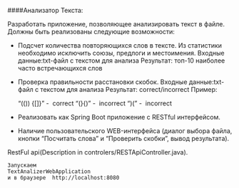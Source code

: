 ####Анализатор Текста:

Разработать приложение, позволяющее анализировать текст в файле.
Должны быть реализованы следующие возможности:
- Подсчет количества повторяющихся слов в тексте. Из статистики
необходимо исключить союзы, предлоги и местоимения.
Входные данные:​ txt-файл с текстом для анализа
Результат:​ топ-10 наиболее часто встречающихся слов
- Проверка правильности расстановки скобок.
Входные данные:​ txt-файл с текстом для анализа
Результат:​ correct/incorrect   Пример:

    “(()) {[]}” - ​ correct
“(}{)” - ​ incorrect
“)(” - ​ incorrect    
- Реализовать как Spring Boot приложение с RESTful
интерфейсом.
- Наличие пользовательского WEB-интерфейса (диалог выбора
файла, кнопки “Посчитать слова” и “Проверить скобки”, вывод
результата).

RestFul api(Description in controlers/RESTApiController.java).

````
Запускаем
TextAnalizerWebApplication
и в браузере  http://localhost:8080
